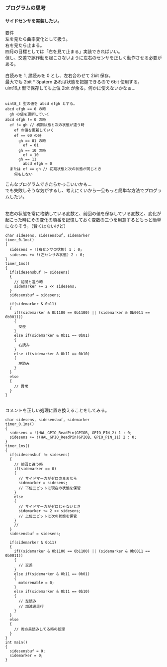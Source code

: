 ### プログラムの思考

#### サイドセンサを実装したい。

要件<br>
左を見たら曲率変化として扱う。<br>
右を見たら止まる。<br>
四月の目標としては「右を見て止まる」実装できればいい。<br>
但し、交差で誤作動を起こさないように左右のセンサを正しく動作させる必要がある。<br>
<br>
白読みを 1, 黒読みを 0 とし、左右合わせて 2bit 保存。<br>
最大でも 2bit * 3patern あれば状態を把握できるので 6bit 使用する。<br>
uint16_t 型で保存しても上位 2bit が余る。何かに使えないかなぁ...<br>
<br>
```
uint8_t 型の値を abcd efgh とする。
abcd efgh == 0 の時
  gh の値を更新していく
abcd efgh != 0 の時
  ef != gh // 初期状態と次の状態が違う時
    ef の値を更新していく
    ef == 00 の時
      gh == 01 の時
        ef = 01
      gh == 10 の時
        ef = 10
      gh == 11
        abcd efgh = 0
  または ef == gh // 初期状態と次の状態が同じとき
    何もしない
```
こんなプログラムできたらかっこいいかも...<br>
でも失敗しそうな気がするし、考えにくいから一旦もっと簡単な方法でプログラムしたい。<br>
<br>
<br>
左右の状態を常に格納している変数と、前回の値を保存している変数と、変化が起こった時にその変化の順番を記憶しておく変数の三つを用意するともっと簡単になりそう。（賢くはないけど）<br>
```
char sidesens, sidesensbuf, sidemarker
timer_0.1ms()
{
  sidesens = !(右センサの状態) 1 : 0;
  sidesens += !(左センサの状態) 2 : 0;
}
timer_1ms()
{
  if(sidesensbuf != sidesens)
  {
    // 前回と違う時
    sidemarker += 2 << sidesens;
  }
  sidesensbuf = sidesens;

  if(sidemarker & 0b11)
  {
    if((sidemarker & 0b1100 == 0b1100) || (sidemarker & 0b0011 == 0b0011))
    {
      交差
    }
    else if(sidemarker & 0b11 == 0b01)
    {
      右読み
    }
    else if(sidemarker & 0b11 == 0b10)
    {
      左読み
    }
  }
  else
  {
    // 異常
  }
}
```
<br>
コメントを正しい処理に置き換えることをしてみる。<br>

```
char sidesens, sidesensbuf, sidemarker
timer_0.1ms()
{
  sidesens = !(HAL_GPIO_ReadPin(GPIOB, GPIO_PIN_2) 1 : 0;
  sidesens += !(HAL_GPIO_ReadPin(GPIOB, GPIO_PIN_11) 2 : 0;
}
timer_1ms()
{
  if(sidesensbuf != sidesens)
  {
    // 前回と違う時
    if(sidemarker == 0)
    {
      // サイドマーカがゼロのままなら
      sidemarker = sidesens;
      // 下位二ビットに現在の状態を保管
    }
    else
    {
      // サイドマーカがゼロじゃないとき
      sidemarker += 2 << sidesens;
      // 上位二ビットに次の状態を保管
    }
    // 
  }
  sidesensbuf = sidesens;

  if(sidemarker & 0b11)
  {
    if((sidemarker & 0b1100 == 0b1100) || (sidemarker & 0b0011 == 0b0011))
    {
      // 交差
    }
    else if(sidemarker & 0b11 == 0b01)
    {
      motorenable = 0;
    }
    else if(sidemarker & 0b11 == 0b10)
    {
      // 左読み
      // 加減速走行
    }
  }
  else
  {
    // 両方黒読みしてる時の処理
  }
}
int main()
{
  sidesensbuf = 0;
  sidemarker = 0;
}
```

<br>
<br>
<br>
<br>



